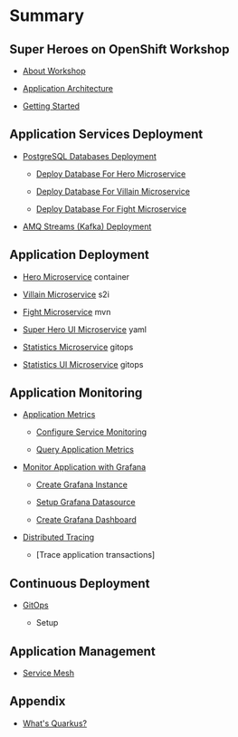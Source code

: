 # Summary​

## Super Heroes on OpenShift Workshop

- [About Workshop](super-heroes-on-openshift-workshop/about-workshop.md)

- [Application Architecture](super-heroes-on-openshift-workshop/architecture.md)

- [Getting Started](super-heroes-on-openshift-workshop/getting-started.md)

## Application Services Deployment

- [PostgreSQL Databases Deployment](technical-service-deployment/postgresql-deployment.md)

  - [Deploy Database For Hero Microservice](technical-service-deployment/hero-database.md)

  - [Deploy Database For Villain Microservice](technical-service-deployment/villain-database.md)

  - [Deploy Database For Fight Microservice](technical-service-deployment/fight-database.md)

- [AMQ Streams (Kafka) Deployment](technical-service-deployment/kafka-deployment.md)

## Application Deployment

- [Hero Microservice](application-deployment/hero-microservice-deployment.md) container

- [Villain Microservice](application-deployment/villain-microservice-deployment.md) s2i

- [Fight Microservice](application-deployment/fight-microservice-deployment.md) mvn

- [Super Hero UI Microservice](application-deployment/super-hero-ui-microservice-deployment.md) yaml

- [Statistics Microservice](application-deployment/statistics-microservice-deployment.md) gitops

- [Statistics UI Microservice](application-deployment/statistics-ui-microservice-deployment.md) gitops

## Application Monitoring

- [Application Metrics](application-monitoring/application-metrics.md)

  - [Configure Service Monitoring](application-monitoring/configure-service-monitoring.md)

  - [Query Application Metrics](application-monitoring/query-application-metric.md)

- [Monitor Application with Grafana](application-monitoring/monitor-app-with-grafana.md)

  - [Create Grafana Instance](application-monitoring/create-grafana-instance.md)

  - [Setup Grafana Datasource](application-monitoring/setup-grafana-datasource.md)

  - [Create Grafana Dashboard](application-monitoring/create-grafana-dashboard.md)

- [Distributed Tracing](application-monitoring/distributed-tracing.md)

  - [Trace application transactions]

## Continuous Deployment

- [GitOps](continuous-deployment/gitops.md)

  - Setup

## Application Management

- [Service Mesh](application-management/service-mesh.md)

## Appendix

- [What's Quarkus?](appendix/quarkus.md)
